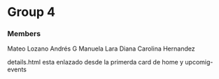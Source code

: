 # Group 4

### Members
Mateo Lozano
Andrés G
Manuela Lara
Diana Carolina Hernandez

details.html esta enlazado desde la primerda card de home y upcomig-events
